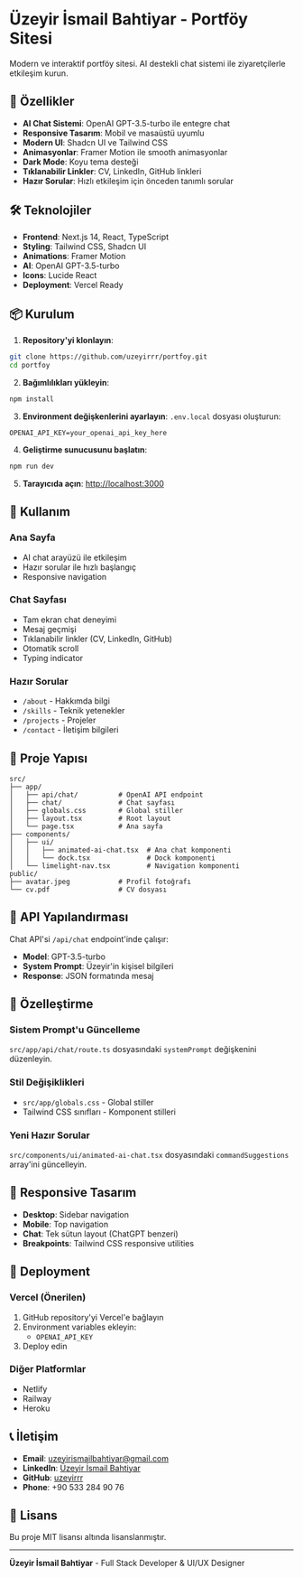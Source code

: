 # Üzeyir İsmail Bahtiyar - Portföy Sitesi

Modern ve interaktif portföy sitesi. AI destekli chat sistemi ile ziyaretçilerle etkileşim kurun.

## 🚀 Özellikler

- **AI Chat Sistemi**: OpenAI GPT-3.5-turbo ile entegre chat
- **Responsive Tasarım**: Mobil ve masaüstü uyumlu
- **Modern UI**: Shadcn UI ve Tailwind CSS
- **Animasyonlar**: Framer Motion ile smooth animasyonlar
- **Dark Mode**: Koyu tema desteği
- **Tıklanabilir Linkler**: CV, LinkedIn, GitHub linkleri
- **Hazır Sorular**: Hızlı etkileşim için önceden tanımlı sorular

## 🛠️ Teknolojiler

- **Frontend**: Next.js 14, React, TypeScript
- **Styling**: Tailwind CSS, Shadcn UI
- **Animations**: Framer Motion
- **AI**: OpenAI GPT-3.5-turbo
- **Icons**: Lucide React
- **Deployment**: Vercel Ready

## 📦 Kurulum

1. **Repository'yi klonlayın**:
```bash
git clone https://github.com/uzeyirrr/portfoy.git
cd portfoy
```

2. **Bağımlılıkları yükleyin**:
```bash
npm install
```

3. **Environment değişkenlerini ayarlayın**:
`.env.local` dosyası oluşturun:
```env
OPENAI_API_KEY=your_openai_api_key_here
```

4. **Geliştirme sunucusunu başlatın**:
```bash
npm run dev
```

5. **Tarayıcıda açın**: [http://localhost:3000](http://localhost:3000)

## 🎯 Kullanım

### Ana Sayfa
- AI chat arayüzü ile etkileşim
- Hazır sorular ile hızlı başlangıç
- Responsive navigation

### Chat Sayfası
- Tam ekran chat deneyimi
- Mesaj geçmişi
- Tıklanabilir linkler (CV, LinkedIn, GitHub)
- Otomatik scroll
- Typing indicator

### Hazır Sorular
- `/about` - Hakkımda bilgi
- `/skills` - Teknik yetenekler
- `/projects` - Projeler
- `/contact` - İletişim bilgileri

## 📁 Proje Yapısı

```
src/
├── app/
│   ├── api/chat/          # OpenAI API endpoint
│   ├── chat/              # Chat sayfası
│   ├── globals.css        # Global stiller
│   ├── layout.tsx         # Root layout
│   └── page.tsx           # Ana sayfa
├── components/
│   ├── ui/
│   │   ├── animated-ai-chat.tsx  # Ana chat komponenti
│   │   └── dock.tsx              # Dock komponenti
│   └── limelight-nav.tsx         # Navigation komponenti
public/
├── avatar.jpeg            # Profil fotoğrafı
└── cv.pdf                 # CV dosyası
```

## 🔧 API Yapılandırması

Chat API'si `/api/chat` endpoint'inde çalışır:
- **Model**: GPT-3.5-turbo
- **System Prompt**: Üzeyir'in kişisel bilgileri
- **Response**: JSON formatında mesaj

## 🎨 Özelleştirme

### Sistem Prompt'u Güncelleme
`src/app/api/chat/route.ts` dosyasındaki `systemPrompt` değişkenini düzenleyin.

### Stil Değişiklikleri
- `src/app/globals.css` - Global stiller
- Tailwind CSS sınıfları - Komponent stilleri

### Yeni Hazır Sorular
`src/components/ui/animated-ai-chat.tsx` dosyasındaki `commandSuggestions` array'ini güncelleyin.

## 📱 Responsive Tasarım

- **Desktop**: Sidebar navigation
- **Mobile**: Top navigation
- **Chat**: Tek sütun layout (ChatGPT benzeri)
- **Breakpoints**: Tailwind CSS responsive utilities

## 🚀 Deployment

### Vercel (Önerilen)
1. GitHub repository'yi Vercel'e bağlayın
2. Environment variables ekleyin:
   - `OPENAI_API_KEY`
3. Deploy edin

### Diğer Platformlar
- Netlify
- Railway
- Heroku

## 📞 İletişim

- **Email**: uzeyirismailbahtiyar@gmail.com
- **LinkedIn**: [Üzeyir İsmail Bahtiyar](https://www.linkedin.com/in/%C3%BCzeyirismail/)
- **GitHub**: [uzeyirrr](https://github.com/uzeyirrr)
- **Phone**: +90 533 284 90 76

## 📄 Lisans

Bu proje MIT lisansı altında lisanslanmıştır.

---

**Üzeyir İsmail Bahtiyar** - Full Stack Developer & UI/UX Designer